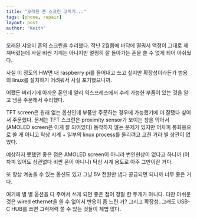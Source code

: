 ```yaml
---
title: "오래된 폰 스크린 고치기..."
tags: [phone, repair]
layout: post
author: "Keith"
---
```


오래된 샤오미 폰의 스크린을 수리했다. 작년 2월쯤에 바닥에 떨궈서 액정이 그대로 깨져버렸는데 사실 비싼 기계는 아니지만 멀쩡히 잘 돌아가는 폰을 쓸 수 없게 되어 아쉬웠다.

사실 이 정도의 HW면 내 raspberry pi를 들어내고 쓰고 싶지만 확장성이라든가 범용의 linux를 설치하기 어려워서 사실 포기했으니까.

어쨌든 버리기에 아까운 폰인데 알리 익스프레스에서 수리 가능한 부품이 있는 것을 알고 냉큼 주문해서 수리했다.

TFT screen은 원래 없는 옵션인데 부품만 주문하는 경우에 가능했기에 더 잘됐다 싶어서 주문했다. 문제는 TFT 스크린은 proximity sensor가 보이는 창을 막아서 (AMOLED screen은 이게 잘 되어있다) 동작하지 않는 문제가 있지만 어차피 통화용으로 쓸 게 아니고 탁상 시계 + 일부의 linux process를 돌리려고 고친 거라 별 상관이 없었다.

예상하지 못했던 좋은 점은 AMOLED screen이 아니라 번인현상이 없다고 하니까 (어차피 있어도 상관없다 비싼 폰이 아니니) 탁상 시계 용도로 아주 그만이란 거다.

또 항상 켜놓을 수 있는 옵션도 있고 그냥 5V 전원만 냅다 공급되면 되니까 너무 좋은 거다.

여기에 별 별 옵션을 다 주어서 쓰게 되면 좋은 점이 정말 한 두개가 아니다. 다만 아쉬운 것은 wired ethernet을 쓸 수 없어서 반응이 좀 느린 거? 그리고 확장성..그래도 USB-C HUB를 쓰면 그럭저럭 쓸 수 있는 것들이 제법 많다.

